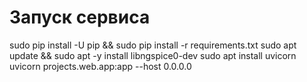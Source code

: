 # Запуск сервиса
sudo pip install -U pip && sudo pip install -r requirements.txt
sudo apt update && sudo apt -y install libngspice0-dev
sudo apt install uvicorn
uvicorn projects.web.app:app --host 0.0.0.0
